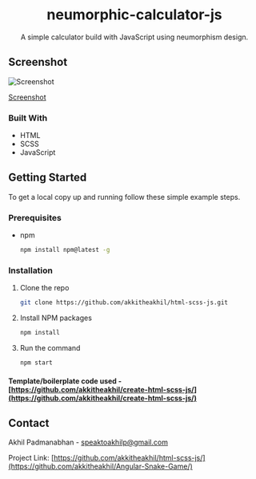 <p align="center">
  <h1 align="center">neumorphic-calculator-js</h1>

  <p align="center">
  A simple calculator build with JavaScript using neumorphism design.
</p>

## Screenshot 
![Screenshot](https://i.ibb.co/sRwbgRH/screenshot.gif "Calculator")

[Screenshot](https://i.ibb.co/sRwbgRH/screenshot.gif "Calculator")


### Built With

* HTML
* SCSS
* JavaScript

<!-- GETTING STARTED -->
## Getting Started

To get a local copy up and running follow these simple example steps.

### Prerequisites

* npm
  ```sh
  npm install npm@latest -g
  ```

### Installation

1. Clone the repo
   ```sh
   git clone https://github.com/akkitheakhil/html-scss-js.git
   ```
2. Install NPM packages
   ```sh
   npm install
   ```
3. Run the command
   ```sh
   npm start
   ```

#### Template/boilerplate code used -  [https://github.com/akkitheakhil/create-html-scss-js/](https://github.com/akkitheakhil/create-html-scss-js/)

<!-- CONTACT -->
## Contact

Akhil Padmanabhan - speaktoakhilp@gmail.com

Project Link: [https://github.com/akkitheakhil/html-scss-js/](https://github.com/akkitheakhil/Angular-Snake-Game/)
